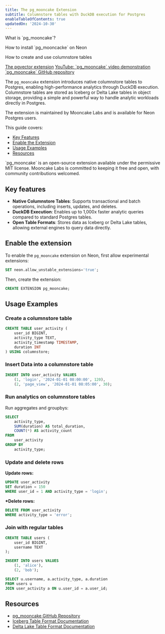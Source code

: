 ```yaml
---
title: The pg_mooncake Extension
subtitle: Columnstore tables with DuckDB execution for Postgres
enableTableOfContents: true
updatedOn: '2024-10-30'
---
```


<InfoBlock>
<DocsList title="What you will learn:">
<p>What is `pg_mooncake`?</p>
<p>How to install `pg_mooncacke` on Neon</p>
<p>How to create and use columnstore tables</p>

</DocsList>

<DocsList title="Related resources" theme="docs">
  <a href="https://neon.tech/docs/extensions/pgvector">The pgvector extension</a>
  <a href="https://youtu.be/QDNsxw_3ris?feature=shared&t=2048">YouTube: `pg_mooncake` video demonstration</a>
</DocsList>

<DocsList title="Source code" theme="repo">
  <a href="https://github.com/mooncakelabs/pg_mooncake">`pg_mooncake` GitHub repository</a>
</DocsList>
</InfoBlock>

The `pg_mooncake` extension introduces native columnstore tables to Postgres, enabling high-performance analytics through DuckDB execution. Columnstore tables are stored as Iceberg or Delta Lake tables in object storage, providing a simple and powerful way to handle analytic workloads directly in Postgres.

The extension is maintained by Mooncake Labs and is available for Neon Postgres users.

<CTA />

This guide covers:

- [Key Features](#key-features)
- [Enable the Extension](#enable-the-extension)
- [Usage Examples](#usage-examples)
- [Resources](#resources)

<Admonition type="note">
`pg_mooncake` is an open-source extension available under the permissive MIT license. Mooncake Labs is committed to keeping it free and open, with community contributions welcomed.
</Admonition>

## Key features

- **Native Columnstore Tables**: Supports transactional and batch operations, including inserts, updates, and deletes.
- **DuckDB Execution**: Enables up to 1,000x faster analytic queries compared to standard Postgres tables.
- **Open Table Formats**: Stores data as Iceberg or Delta Lake tables, allowing external engines to query data directly.

## Enable the extension

To enable the `pg_mooncake` extension on Neon, first allow experimental extensions:

```sql
SET neon.allow_unstable_extensions='true';
```

Then, create the extension:

```sql
CREATE EXTENSION pg_mooncake;
```

## Usage Examples

### Create a columnstore table

```sql
CREATE TABLE user_activity (
    user_id BIGINT,
    activity_type TEXT,
    activity_timestamp TIMESTAMP,
    duration INT
) USING columnstore;
```

### Insert Data into a columnstore table

```sql
INSERT INTO user_activity VALUES
    (1, 'login', '2024-01-01 08:00:00', 120),
    (2, 'page_view', '2024-01-01 08:05:00', 30);
```

### Run analytics on columnstore tables

Run aggregates and groupbys:

```sql
SELECT
    activity_type,
    SUM(duration) AS total_duration,
    COUNT(*) AS activity_count
FROM
    user_activity
GROUP BY
    activity_type;
```

### Update and delete rows

**Update rows:**

```sql
UPDATE user_activity
SET duration = 150
WHERE user_id = 1 AND activity_type = 'login';
```

**\*Delete rows:**

```sql
DELETE FROM user_activity
WHERE activity_type = 'error';
```

### Join with regular tables

```sql
CREATE TABLE users (
    user_id BIGINT,
    username TEXT
);

INSERT INTO users VALUES
    (1, 'alice'),
    (2, 'bob');

SELECT u.username, a.activity_type, a.duration
FROM users u
JOIN user_activity a ON u.user_id = a.user_id;
```

## Resources

- [pg_mooncake GitHub Repository](https://github.com/mooncakelabs/pg_mooncake)
- [Iceberg Table Format Documentation](https://iceberg.apache.org/)
- [Delta Lake Table Format Documentation](https://delta.io/)
